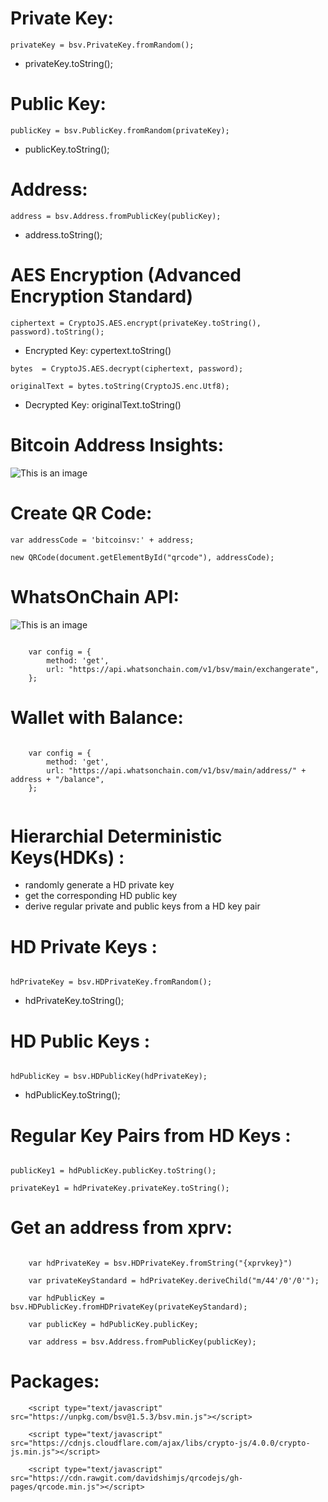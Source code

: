 # Private Key:
```
privateKey = bsv.PrivateKey.fromRandom();
```
- privateKey.toString();

# Public Key:
```
publicKey = bsv.PublicKey.fromRandom(privateKey);
```
- publicKey.toString(); 

# Address:
```
address = bsv.Address.fromPublicKey(publicKey);
```
- address.toString();

# AES Encryption (Advanced Encryption Standard)
```
ciphertext = CryptoJS.AES.encrypt(privateKey.toString(), password).toString();
```
- Encrypted Key: cypertext.toString()
```
bytes  = CryptoJS.AES.decrypt(ciphertext, password);
```
```
originalText = bytes.toString(CryptoJS.enc.Utf8);
```
- Decrypted Key: originalText.toString() 

# Bitcoin Address Insights:

![This is an image](https://i.pinimg.com/originals/4a/f0/c9/4af0c988a05e3607a6dfe6a49c2c4b45.png)

# Create QR Code: 

```
var addressCode = 'bitcoinsv:' + address;

new QRCode(document.getElementById("qrcode"), addressCode);

```

# WhatsOnChain API:

![This is an image](https://i.pinimg.com/originals/11/37/1f/11371f9875d8db91a66bc29aafee88ca.png)


```

    var config = {
        method: 'get',
        url: "https://api.whatsonchain.com/v1/bsv/main/exchangerate",
    };

```

# Wallet with Balance:

```

    var config = {
        method: 'get',
        url: "https://api.whatsonchain.com/v1/bsv/main/address/" + address + "/balance",
    };
    
```

# Hierarchial Deterministic Keys(HDKs) :

- randomly generate a HD private key
- get the corresponding HD public key
- derive regular private and public keys from a HD key pair

# HD Private Keys :

```

hdPrivateKey = bsv.HDPrivateKey.fromRandom();

```

- hdPrivateKey.toString();

# HD Public Keys :

```

hdPublicKey = bsv.HDPublicKey(hdPrivateKey);

```

- hdPublicKey.toString();

# Regular Key Pairs from HD Keys :

```

publicKey1 = hdPublicKey.publicKey.toString();

privateKey1 = hdPrivateKey.privateKey.toString();

```

# Get an address from xprv: 

```

    var hdPrivateKey = bsv.HDPrivateKey.fromString("{xprvkey}")
    
    var privateKeyStandard = hdPrivateKey.deriveChild("m/44'/0'/0'");
    
    var hdPublicKey = bsv.HDPublicKey.fromHDPrivateKey(privateKeyStandard);
    
    var publicKey = hdPublicKey.publicKey;
    
    var address = bsv.Address.fromPublicKey(publicKey);

```


# Packages:

```
    <script type="text/javascript" src="https://unpkg.com/bsv@1.5.3/bsv.min.js"></script>

    <script type="text/javascript" src="https://cdnjs.cloudflare.com/ajax/libs/crypto-js/4.0.0/crypto-js.min.js"></script>
    
    <script type="text/javascript" src="https://cdn.rawgit.com/davidshimjs/qrcodejs/gh-pages/qrcode.min.js"></script>

```